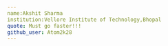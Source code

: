 ```yaml
---
name:Akshit Sharma
institution:Vellore Institute of Technology,Bhopal
quote: Must go faster!!!
github_user: Atom2k28
---
```


